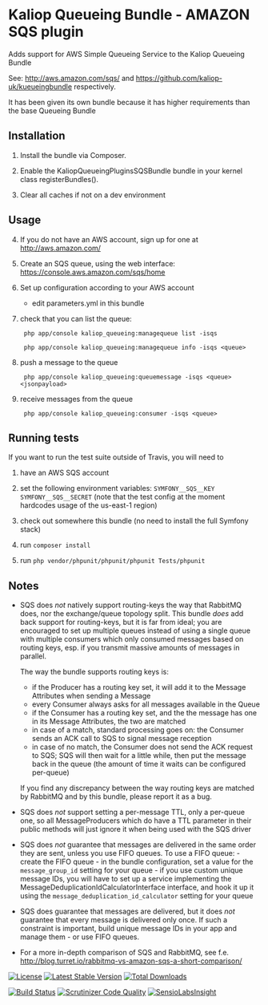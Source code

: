 # Kaliop Queueing Bundle - AMAZON SQS plugin

Adds support for AWS Simple Queueing Service to the Kaliop Queueing Bundle

See: http://aws.amazon.com/sqs/ and https://github.com/kaliop-uk/kueueingbundle respectively.

It has been given its own bundle because it has higher requirements than the base Queueing Bundle


## Installation

1. Install the bundle via Composer.

2. Enable the KaliopQueueingPluginsSQSBundle bundle in your kernel class registerBundles().

3. Clear all caches if not on a dev environment


## Usage

4. If you do not have an AWS account, sign up for one at http://aws.amazon.com/

5. Create an SQS queue, using the web interface: https://console.aws.amazon.com/sqs/home

6. Set up configuration according to your AWS account

    - edit parameters.yml in this bundle

7. check that you can list the queue:

        php app/console kaliop_queueing:managequeue list -isqs

        php app/console kaliop_queueing:managequeue info -isqs <queue>

8. push a message to the queue

        php app/console kaliop_queueing:queuemessage -isqs <queue> <jsonpayload>

9. receive messages from the queue

        php app/console kaliop_queueing:consumer -isqs <queue>


## Running tests

If you want to run the test suite outside of Travis, you will need to

1. have an AWS SQS account

2. set the following environment variables: `SYMFONY__SQS__KEY` `SYMFONY__SQS__SECRET` (note that the test config at
   the moment hardcodes usage of the us-east-1 region)

3. check out somewhere this bundle (no need to install the full Symfony stack)

4. run `composer install`

5. run `php vendor/phpunit/phpunit/phpunit Tests/phpunit`


## Notes

* SQS does *not* natively support routing-keys the way that RabbitMQ does, nor the exchange/queue topology split.
    This bundle *does* add back support for routing-keys, but it is far from ideal; you are encouraged to set up
    multiple queues instead of using a single queue with multiple consumers which only consumed messages based on
    routing keys, esp. if you transmit massive amounts of messages in parallel.
    
    The way the bundle supports routing keys is:

    - if the Producer has a routing key set, it will add it to the Message Attributes when sending a Message
    - every Consumer always asks for all messages available in the Queue
    - if the Consumer has a routing key set, and the the message has one in its Message Attributes, the two are matched
    - in case of a match, standard processing goes on: the Consumer sends an ACK call to SQS to signal message reception
    - in case of no match, the Consumer does not send the ACK request to SQS; SQS will then wait for a little while, then
      put the message back in the queue (the amount of time it waits can be configured per-queue)

    If you find any discrepancy between the way routing keys are matched by RabbitMQ and by this bundle, please report
    it as a bug.

* SQS does *not* support setting a per-message TTL, only a per-queue one, so all MessageProducers which do have a TTL
    parameter in their public methods will just ignore it when being used with the SQS driver

* SQS does *not* guarantee that messages are delivered in the same order they are sent, unless you use FIFO queues.
    To use a FIFO queue:
        - create the FIFO queue
        - in the bundle configuration, set a value for the `message_group_id` setting for your queue
        - if you use custom unique message IDs, you will have to set up a service implementing the MessageDeduplicationIdCalculatorInterface
          interface, and hook it up it using the `message_deduplication_id_calculator` setting for your queue

* SQS does guarantee that messages are delivered, but it does *not* guarantee that every message is delivered only once.
    If such a constraint is important, build unique message IDs in your app and manage them - or use FIFO queues. 

* For a more in-depth comparison of SQS and RabbitMQ, see f.e. http://blog.turret.io/rabbitmq-vs-amazon-sqs-a-short-comparison/


[![License](https://poser.pugx.org/kaliop/queueingbundle-sqs/license)](https://packagist.org/packages/kaliop/queueingbundle-sqs)
[![Latest Stable Version](https://poser.pugx.org/kaliop/queueingbundle-sqs/v/stable)](https://packagist.org/packages/kaliop/queueingbundle-sqs)
[![Total Downloads](https://poser.pugx.org/kaliop/queueingbundle-sqs/downloads)](https://packagist.org/packages/kaliop/queueingbundle-sqs)

[![Build Status](https://travis-ci.org/kaliop-uk/kueueingbundle-sqs.svg?branch=master)](https://travis-ci.org/kaliop-uk/kueueingbundle-sqs)
[![Scrutinizer Code Quality](https://scrutinizer-ci.com/g/kaliop-uk/kueueingbundle-sqs/badges/quality-score.png?b=master)](https://scrutinizer-ci.com/g/kaliop-uk/kueueingbundle-sqs/?branch=master)
[![SensioLabsInsight](https://insight.sensiolabs.com/projects/109e3d15-bfa6-4923-8077-2a3efa5be8b9/mini.png)](https://insight.sensiolabs.com/projects/109e3d15-bfa6-4923-8077-2a3efa5be8b9)
